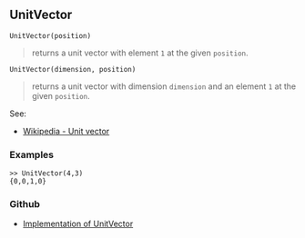 ## UnitVector

```
UnitVector(position)
```

> returns a unit vector with element `1` at the given `position`.

```
UnitVector(dimension, position)
```

> returns a unit vector with dimension `dimension` and an element `1` at the given `position`.

See:  
* [Wikipedia - Unit vector](http://en.wikipedia.org/wiki/Unit_vector)  

### Examples

```
>> UnitVector(4,3)
{0,0,1,0}
```

### Github

* [Implementation of UnitVector](https://github.com/axkr/symja_android_library/blob/master/symja_android_library/matheclipse-core/src/main/java/org/matheclipse/core/builtin/LinearAlgebra.java#L4344) 
